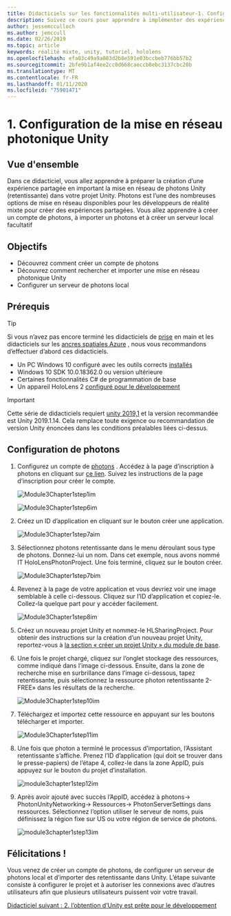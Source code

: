 ```yaml
---
title: Didacticiels sur les fonctionnalités multi-utilisateur-1. Configuration de la mise en réseau photonique Unity
description: Suivez ce cours pour apprendre à implémenter des expériences partagées multi-utilisateur dans une application HoloLens 2.
author: jessemcculloch
ms.author: jemccull
ms.date: 02/26/2019
ms.topic: article
keywords: réalité mixte, unity, tutoriel, hololens
ms.openlocfilehash: efa03c49a9a083d2b8e591e03bccbeb776bb57b2
ms.sourcegitcommit: 2bfe9b1af4ee2cc0d668caeccb8ebc3137cbc20b
ms.translationtype: MT
ms.contentlocale: fr-FR
ms.lasthandoff: 01/11/2020
ms.locfileid: "75901471"
---
```

# <a name="1-setting-up-photon-unity-networking"></a>1. Configuration de la mise en réseau photonique Unity

## <a name="overview"></a>Vue d'ensemble

Dans ce didacticiel, vous allez apprendre à préparer la création d’une expérience partagée en important la mise en réseau de photons Unity (retentissante) dans votre projet Unity. Photons est l’une des nombreuses options de mise en réseau disponibles pour les développeurs de réalité mixte pour créer des expériences partagées. Vous allez apprendre à créer un compte de photons, à importer un photons et à créer un serveur local facultatif

## <a name="objectives"></a>Objectifs

* Découvrez comment créer un compte de photons
* Découvrez comment rechercher et importer une mise en réseau photonique Unity
* Configurer un serveur de photons local

## <a name="prerequisites"></a>Prérequis

>[!TIP]
>Si vous n’avez pas encore terminé les didacticiels de [prise](mrlearning-base.md) en main et les didacticiels sur les [ancres spatiales Azure](mrlearning-asa-ch1.md) , nous vous recommandons d’effectuer d’abord ces didacticiels.

* Un PC Windows 10 configuré avec les outils corrects [installés](install-the-tools.md)
* Windows 10 SDK 10.0.18362.0 ou version ultérieure
* Certaines fonctionnalités C# de programmation de base
* Un appareil HoloLens 2 [configuré pour le développement](using-visual-studio.md#enabling-developer-mode)

>[!IMPORTANT]
>Cette série de didacticiels requiert <a href="https://unity3d.com/get-unity/download/archive" target="_blank">unity 2019,1</a> et la version recommandée est Unity 2019.1.14. Cela remplace toute exigence ou recommandation de version Unity énoncées dans les conditions préalables liées ci-dessus.

## <a name="setting-up-photon"></a>Configuration de photons

1. Configurez un compte de [photons](https://dashboard.photonengine.com//Account/SignUp) . Accédez à la page d’inscription à photons en cliquant sur [ce lien](https://dashboard.photonengine.com//Account/SignUp). Suivez les instructions de la page d’inscription pour créer le compte.

    ![Module3Chapter1step1im](images/module3chapter1step1im.PNG)

    ![Module3Chapter1step6im](images/module3chapter1step6im.PNG)

2. Créez un ID d’application en cliquant sur le bouton créer une application.

    ![Module3Chapter1step7aim](images/module3chapter1step7aim.PNG)

3. Sélectionnez photons retentissante dans le menu déroulant sous type de photons. Donnez-lui un nom. Dans cet exemple, nous avons nommé IT HoloLensPhotonProject. Une fois terminé, cliquez sur le bouton créer.

    ![Module3Chapter1step7bim](images/module3chapter1step7bim.PNG)

4. Revenez à la page de votre application et vous devriez voir une image semblable à celle ci-dessous. Cliquez sur l’ID d’application et copiez-le. Collez-la quelque part pour y accéder facilement.  

    ![Module3Chapter1step8im](images/module3chapter1step8im.PNG)

5. Créez un nouveau projet Unity et nommez-le HLSharingProject. Pour obtenir des instructions sur la création d’un nouveau projet Unity, reportez-vous à [la section « créer un projet Unity » du module de base](https://docs.microsoft.com//windows/mixed-reality/mrlearning-base-ch1#create-new-unity-project). 

6. Une fois le projet chargé, cliquez sur l’onglet stockage des ressources, comme indiqué dans l’image ci-dessous. Ensuite, dans la zone de recherche mise en surbrillance dans l’image ci-dessous, tapez retentissante, puis sélectionnez la ressource photon retentissante 2-FREE» dans les résultats de la recherche.

    ![Module3Chapter1step10im](images/module3chapter1step10im.PNG)

7. Téléchargez et importez cette ressource en appuyant sur les boutons télécharger et importer.

    ![Module3Chapter1step11im](images/module3chapter1step11im.PNG)

8. Une fois que photon a terminé le processus d’importation, l’Assistant retentissante s’affiche. Prenez l’ID d’application (qui doit se trouver dans le presse-papiers) de l’étape 4, collez-le dans la zone AppID, puis appuyez sur le bouton du projet d’installation.

    ![module3chapter1step12im](images/module3chapter1step12im.PNG)

9. Après avoir ajouté avec succès l’AppID, accédez à photons-> PhotonUnityNetworking-> Ressources-> PhotonServerSettings dans ressources. Sélectionnez l’option utiliser le serveur de noms, puis définissez la région fixe sur US ou votre région de service de photons.

    ![module3chapter1step13im](images/module3chapter1step13im.PNG)

## <a name="congratulations"></a>Félicitations !

Vous venez de créer un compte de photons, de configurer un serveur de photons local et d’importer des retentissante dans Unity. L’étape suivante consiste à configurer le projet et à autoriser les connexions avec d’autres utilisateurs afin que plusieurs utilisateurs puissent voir votre travail.

[Didacticiel suivant : 2. l’obtention d’Unity est prête pour le développement](mrlearning-sharing(photon)-ch2.md)
